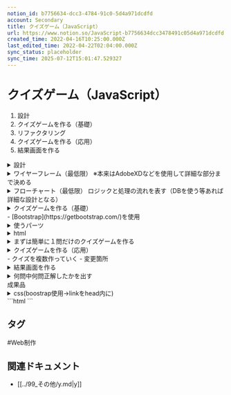 ```yaml
---
notion_id: b7756634-dcc3-4784-91c0-5d4a971dcdfd
account: Secondary
title: クイズゲーム（JavaScript）
url: https://www.notion.so/JavaScript-b7756634dcc3478491c05d4a971dcdfd
created_time: 2022-04-16T10:25:00.000Z
last_edited_time: 2022-04-22T02:04:00.000Z
sync_status: placeholder
sync_time: 2025-07-12T15:01:47.529327
---
```

# クイズゲーム（JavaScript）

1. 設計
1. クイズゲームを作る（基礎）
1. リファクタリング
1. クイズゲームを作る（応用）
1. 結果画面を作る
<details>
<summary>設計</summary>
</details>
  <details>
  <summary>ワイヤーフレーム（最低限）
※本来はAdobeXDなどを使用して詳細な部分まで決める</summary>
  </details>
  <details>
  <summary>フローチャート（最低限）
ロジックと処理の流れを表す（DBを使う等あれば詳細な設計となる）</summary>
  </details>
<details>
<summary>クイズゲームを作る（基礎）</summary>
</details>
  - [Bootstrap](https://getbootstrap.com/)を使用
  <details>
  <summary>使うパーツ</summary>
  </details>
  <details>
  <summary>html</summary>
  </details>
  <details>
  <summary>まずは簡単に１問だけのクイズゲームを作る</summary>
  </details>
<details>
<summary>クイズゲームを作る（応用）</summary>
</details>
  - クイズを複数作っていく
  - 変更箇所
<details>
<summary>結果画面を作る</summary>
</details>
  <details>
  <summary>何問中何問正解したかを出す</summary>
  </details>
成果品
<details>
<summary>css(boostrap使用→linkをhead内に)</summary>
</details>
  ```html
<!-- CSS only -->
    <link
      href="https://cdn.jsdelivr.net/npm/bootstrap@5.1.3/dist/css/bootstrap.min.css"
      rel="stylesheet"
      integrity="sha384-1BmE4kWBq78iYhFldvKuhfTAU6auU8tT94WrHftjDbrCEXSU1oBoqyl2QvZ6jIW3"
      crossorigin="anonymous"
    />
  ```

## タグ

#Web制作 

## 関連ドキュメント

- [[../99_その他/y.md|y]]
